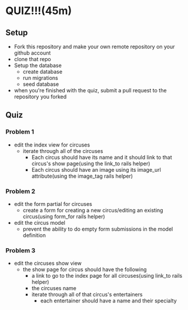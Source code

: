# QUIZ!!!(45m)

## Setup

- Fork this repository and make your own remote repository on your github account
- clone that repo
- Setup the database
  - create database
  - run migrations
  - seed database
- when you're finished with the quiz, submit a pull request to the repository you forked

## Quiz
### Problem 1
- edit the index view for circuses
  - iterate through all of the circuses
    - Each circus should have its name and it should link to that circus's show page(using the link_to rails helper)
    - Each circus should have an image using its image_url attribute(using the image_tag rails helper)

### Problem 2
- edit the form partial for circuses
  - create a form for creating a new circus/editing an existing circus(using form_for rails helper)
- edit the circus model
  - prevent the ability to do empty form submissions in the model definition

### Problem 3
- edit the circuses show view
  - the show page for circus should have the following
    - a link to go to the index page for all circuses(using link_to rails helper)
    - the circuses name
    - iterate through all of that circus's entertainers
      - each entertainer should have a name and their specialty
